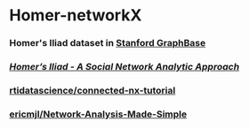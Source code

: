 # Homer-networkX


### Homer's Iliad dataset in [Stanford GraphBase][1]

### [*Homer’s Iliad - A Social Network Analytic Approach*][2]

### [rtidatascience/connected-nx-tutorial][3]
### [ericmjl/Network-Analysis-Made-Simple][4]



[1]: http://ftp.cs.stanford.edu/pub/sgb/homer.dat
[2]: http://www.euppublishing.com/doi/abs/10.3366/ijhac.2015.0141
[3]: https://github.com/rtidatascience/connected-nx-tutorial
[4]: https://github.com/ericmjl/Network-Analysis-Made-Simple
